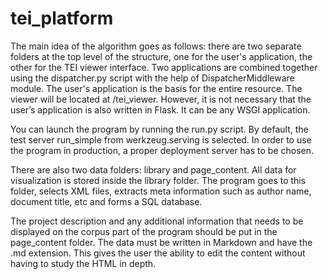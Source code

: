 # tei_platform

The main idea of the algorithm goes as follows: there are two separate folders at the top level of the structure, one for the user's application, the other for the TEI viewer interface. Two applications are combined together using the dispatcher.py script with the help of DispatcherMiddleware module. The user's application is the basis for the entire resource. The viewer will be located at /tei_viewer. However, it is not necessary that the user’s application is also written in Flask. It can be any WSGI application.

You can launch the program by running the run.py script. By default, the test server run_simple from werkzeug.serving is selected. In order to use the program in production, a proper deployment server has to be chosen.

 There are also two data folders: library and page_content. All data for visualization is stored inside the library folder. The program goes to this folder, selects XML files, extracts meta information such as author name, document title, etc and forms a SQL database. 
 
The project description and any additional information that needs to be displayed on the corpus part of the program should be put in the page_content folder. The data must be written in Markdown and have the .md extension. This gives the user the ability to edit the content without having to study the HTML in depth. 
